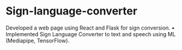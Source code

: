 # Sign-language-converter
Developed a web page using React and Flask for sign conversion. • Implemented Sign Language Converter to text and speech using ML (Mediapipe, TensorFlow).
